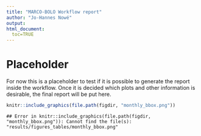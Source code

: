 ```yaml
---
title: "MARCO-BOLO Workflow report"
author: "Jo-Hannes Nowé"
output: 
html_document:
  toc=TRUE
---
```


# Placeholder

For now this is a placeholder to test if it is possible to generate the report
inside the workflow. Once it is decided which plots and other information is desirable,
the final report will be put here.


```r
knitr::include_graphics(file.path(figdir, "monthly_bbox.png"))
```

```
## Error in knitr::include_graphics(file.path(figdir, "monthly_bbox.png")): Cannot find the file(s): "results/figures_tables/monthly_bbox.png"
```

